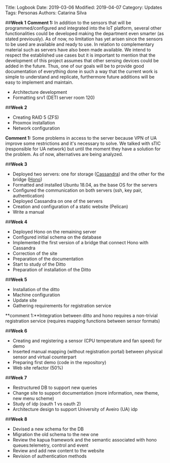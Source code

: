Title: Logbook
Date: 2019-03-06
Modified: 2019-04-07
Category: Updates
Tags: Personas
Authors: Catarina Silva

##**Week 1**
**Comment 1:** In addition to the sensors that will be programmed/configured and integrated into the IoT platform, several other functionalities could be developed making the department even smarter (as stated previously). As of now, no limitation has yet arisen since the sensors to be used are available and ready to use. In relation to complementary material such as servers have also been made available. We intend to respect the established use cases but it is important to mention that the development of this project assumes that other sensing devices could be added in the future. Thus, one of our goals will be to provide good documentation of everything done in such a way that the current work is simple to understand and replicate, furthermore future additions will be easy to implement and maintain.

- Architecture development
- Formatting srv1 (DETI server room 120)

##**Week 2**

- Creating RAID 5 (ZFS)
- Proxmox installation
- Network configuration

**Comment 1:** Some problems in access to the server because VPN of UA improve some restrictions and it's necessary to solve. We talked with sTIC (responsible for UA network) but until the moment they have a solution for the problem. As of now, alternatives are being analyzed.


##**Week 3**

- Deployed two servers: one for storage ([Cassandra](http://cassandra.apache.org/)) and the other for the bridge ([Hono](https://www.eclipse.org/hono/))
- Formatted and installed Ubuntu 18.04, as the base OS for the servers
- Configured the communication on both servers (ssh, key pair, authentication) 
- Deployed Cassandra on one of the servers
- Creation and configuration of a static website (Pelican)
- Write a manual

##**Week 4**

- Deployed Hono on the remaining server
- Configured initial schema on the database 
- Implemented the first version of a bridge that connect Hono with Cassandra
- Correction of the site
- Preparation of the documentation
- Start to study of the Ditto
- Preparation of installation of the Ditto

##**Week 5**

- Installation of the ditto
- Machine configuration
- Update site
- Gathering requirements for registration service

**comment 1:**Integration between ditto and hono requires a non-trivial registration service (requires mapping functions between sensor formats)

##**Week 6**

- Creating and registering a sensor (CPU temperature and fan speed) for demo
- Inserted manual mapping (without registration portal) between physical sensor and virtual counterpart
- Preparing first demo (code in the repository)
- Web site refactor (50%)


##**Week 7**

- Restructured DB to support new queries
- Change site to support documentation (more information, new theme, new menu scheme)
- Study of idp (oauth 1 vs oauth 2)
- Architecture design to support University of Aveiro (UA) idp

##**Week 8**

- Devised a new schema for the DB
- Migration the old schema to the new one 
- Review the kapua framework and the semantic associated with hono queues:telemetry, control and event
- Review and add new content to the website
- Revision of authentication methods
